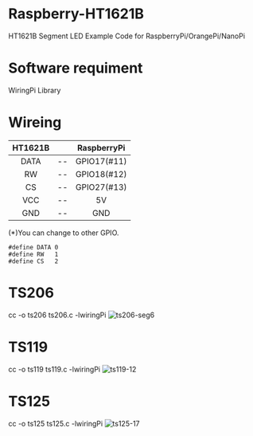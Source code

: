 # Raspberry-HT1621B

HT1621B Segment LED Example Code for RaspberryPi/OrangePi/NanoPi

# Software requiment
WiringPi Library

# Wireing
|HT1621B||RaspberryPi|
|:-:|:-:|:-:|
|DATA|--|GPIO17(#11)|
|RW|--|GPIO18(#12)|
|CS|--|GPIO27(#13)|
|VCC|--|5V|
|GND|--|GND|

(*)You can change to other GPIO.  
```
#define DATA 0
#define RW   1
#define CS   2
```

# TS206
cc -o ts206 ts206.c -lwiringPi
![ts206-seg6](https://cloud.githubusercontent.com/assets/6020549/23609495/a4f7d5be-02b1-11e7-953a-e61938011230.JPG)

# TS119
cc -o ts119 ts119.c -lwiringPi
![ts119-12](https://cloud.githubusercontent.com/assets/6020549/23609760/f116efa6-02b2-11e7-8f0c-e774e34fd692.JPG)

# TS125
cc -o ts125 ts125.c -lwiringPi
![ts125-17](https://cloud.githubusercontent.com/assets/6020549/23609794/21346268-02b3-11e7-9733-46c4811a3e73.JPG)

